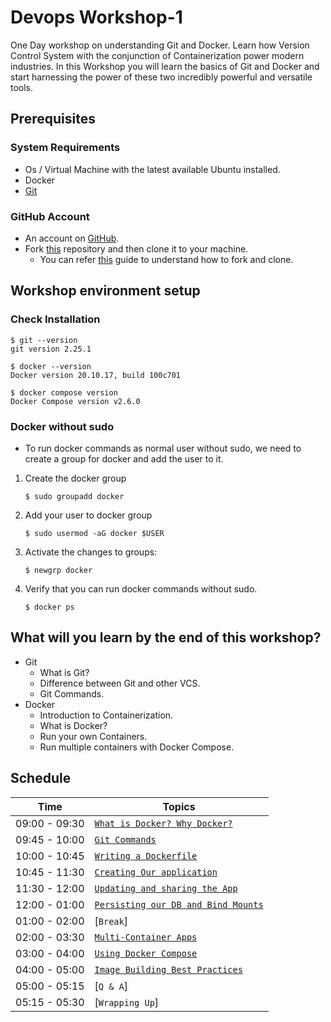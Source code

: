 # Devops Workshop-1

One Day workshop on understanding Git and Docker. Learn how Version Control System with the conjunction of 
Containerization power modern industries. In this Workshop you will learn the basics of Git and Docker and start 
harnessing the power of these two incredibly powerful and versatile tools.

## Prerequisites

### System Requirements
- Os / Virtual Machine with the latest available Ubuntu installed.
- Docker
- [Git]( https://www.atlassian.com/git/tutorials/install-git#linux )

### GitHub Account
- An account on [GitHub](https://github.com/join).
- Fork [this](https://github.com/UniCourt/Devops-Workshop2-Docker) repository and then clone it to your machine.
  - You can refer [this](https://docs.github.com/en/get-started/quickstart/fork-a-repo) guide to understand how to fork and clone.

## Workshop environment setup

### Check Installation
  ```shell
  $ git --version
  git version 2.25.1

  $ docker --version
  Docker version 20.10.17, build 100c701

  $ docker compose version
  Docker Compose version v2.6.0

  ```

### Docker without sudo

- To run docker commands as normal user without sudo, we need to create a group for docker and add the user to it.

1. Create the docker group
    ```shell
    $ sudo groupadd docker
    ```
2. Add your user to docker group
    ```shell
    $ sudo usermod -aG docker $USER
    ```
3. Activate the changes to groups:
    ```shell
   $ newgrp docker
    ```
4. Verify that you can run docker commands without sudo.
    ```shell
   $ docker ps
    ```

## What will you learn by the end of this workshop?

- Git
  - What is Git?
  - Difference between Git and other VCS.
  - Git Commands.
- Docker
  - Introduction to Containerization.
  - What is Docker?
  - Run your own Containers.
  - Run multiple containers with Docker Compose.

## Schedule

| Time          | Topics                                                                     |
|---------------|----------------------------------------------------------------------------|
| 09:00 - 09:30 | [`What is Docker? Why Docker?`](./docs/docker_intro.md)                    |
| 09:45 - 10:00 | [`Git Commands`](./docs/git_commands.md)                                   |
| 10:00 - 10:45 | [`Writing a Dockerfile`](./docs/dockerfile_instructions.md)                |
| 10:45 - 11:30 | [`Creating Our application`](./docs/creating_our_app.md)                   |
| 11:30 - 12:00 | [`Updating and sharing the App`](./docs/updating_and_sharing_our_app.md)   |
| 12:00 - 01:00 | [`Persisting our DB and Bind Mounts`](./docs/persisting_our_app.md)        |
| 01:00 - 02:00 | [`Break`]                                                                  |
| 02:00 - 03:30 | [`Multi-Container Apps`](./docs/multi_container_app.md)                    |
| 03:00 - 04:00 | [`Using Docker Compose`](./docs/using_docker_compose.md)                   |
| 04:00 - 05:00 | [`Image Building Best Practices`](./docs/image_building_best_practices.md) |                        |
| 05:00 - 05:15 | [`Q & A`]                                                                  |
| 05:15 - 05:30 | [`Wrapping Up`]                                                            |
